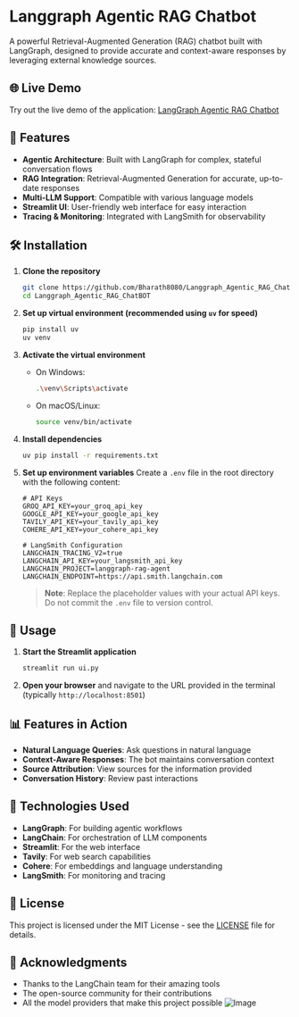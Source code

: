 # Langgraph Agentic RAG Chatbot

A powerful Retrieval-Augmented Generation (RAG) chatbot built with LangGraph, designed to provide accurate and context-aware responses by leveraging external knowledge sources.



## 🌐 Live Demo

Try out the live demo of the application: [LangGraph Agentic RAG Chatbot](https://langgraphagenticragchatbot.streamlit.app/)

## 🚀 Features

- **Agentic Architecture**: Built with LangGraph for complex, stateful conversation flows
- **RAG Integration**: Retrieval-Augmented Generation for accurate, up-to-date responses
- **Multi-LLM Support**: Compatible with various language models
- **Streamlit UI**: User-friendly web interface for easy interaction
- **Tracing & Monitoring**: Integrated with LangSmith for observability

## 🛠️ Installation

1. **Clone the repository**
   ```bash
   git clone https://github.com/Bharath8080/Langgraph_Agentic_RAG_ChatBOT.git
   cd Langgraph_Agentic_RAG_ChatBOT
   ```

2. **Set up virtual environment (recommended using `uv` for speed)**
   ```bash
   pip install uv
   uv venv
   ```

3. **Activate the virtual environment**
   - On Windows:
     ```bash
     .\venv\Scripts\activate
     ```
   - On macOS/Linux:
     ```bash
     source venv/bin/activate
     ```

4. **Install dependencies**
   ```bash
   uv pip install -r requirements.txt
   ```

5. **Set up environment variables**
   Create a `.env` file in the root directory with the following content:
   ```env
   # API Keys
   GROQ_API_KEY=your_groq_api_key
   GOOGLE_API_KEY=your_google_api_key
   TAVILY_API_KEY=your_tavily_api_key
   COHERE_API_KEY=your_cohere_api_key

   # LangSmith Configuration
   LANGCHAIN_TRACING_V2=true
   LANGCHAIN_API_KEY=your_langsmith_api_key
   LANGCHAIN_PROJECT=langgraph-rag-agent
   LANGCHAIN_ENDPOINT=https://api.smith.langchain.com
   ```

   > **Note**: Replace the placeholder values with your actual API keys. Do not commit the `.env` file to version control.

## 🚀 Usage

1. **Start the Streamlit application**
   ```bash
   streamlit run ui.py
   ```

2. **Open your browser** and navigate to the URL provided in the terminal (typically `http://localhost:8501`)

## 📊 Features in Action

- **Natural Language Queries**: Ask questions in natural language
- **Context-Aware Responses**: The bot maintains conversation context
- **Source Attribution**: View sources for the information provided
- **Conversation History**: Review past interactions

## 🤖 Technologies Used

- **LangGraph**: For building agentic workflows
- **LangChain**: For orchestration of LLM components
- **Streamlit**: For the web interface
- **Tavily**: For web search capabilities
- **Cohere**: For embeddings and language understanding
- **LangSmith**: For monitoring and tracing

## 📝 License

This project is licensed under the MIT License - see the [LICENSE](LICENSE) file for details.

## 🙏 Acknowledgments

- Thanks to the LangChain team for their amazing tools
- The open-source community for their contributions
- All the model providers that make this project possible
![Image](https://github.com/user-attachments/assets/dc5a4830-b992-41c1-a53e-7ce356813e09)
